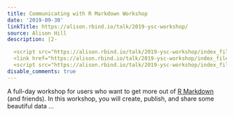 ```yaml
---
title: Communicating with R Markdown Workshop
date: '2019-09-30'
linkTitle: https://alison.rbind.io/talk/2019-ysc-workshop/
source: Alison Hill
description: |2-

  <script src="https://alison.rbind.io/talk/2019-ysc-workshop/index_files/header-attrs/header-attrs.js"></script>
  <link href="https://alison.rbind.io/talk/2019-ysc-workshop/index_files/anchor-sections/anchor-sections.css" rel="stylesheet" />
  <script src="https://alison.rbind.io/talk/2019-ysc-workshop/index_files/anchor-sections/anchor-sections.js"></script> <p>A full-day workshop for <i class="fab fa-r-project"></i> users who want to get more out of <a href="https://rmarkdown.rstudio.com/">R Markdown</a> (and friends). In this workshop, you will create, publish, and share some beautiful data ...
disable_comments: true
---
```


<script src="https://alison.rbind.io/talk/2019-ysc-workshop/index_files/header-attrs/header-attrs.js"></script>
<link href="https://alison.rbind.io/talk/2019-ysc-workshop/index_files/anchor-sections/anchor-sections.css" rel="stylesheet" />
<script src="https://alison.rbind.io/talk/2019-ysc-workshop/index_files/anchor-sections/anchor-sections.js"></script> <p>A full-day workshop for <i class="fab fa-r-project"></i> users who want to get more out of <a href="https://rmarkdown.rstudio.com/">R Markdown</a> (and friends). In this workshop, you will create, publish, and share some beautiful data ...